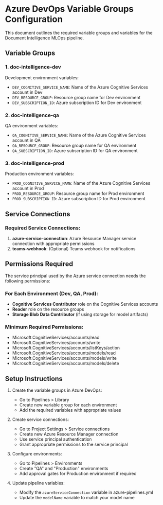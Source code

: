 # Azure DevOps Variable Groups Configuration

This document outlines the required variable groups and variables for the Document Intelligence MLOps pipeline.

## Variable Groups

### 1. doc-intelligence-dev
Development environment variables:
- `DEV_COGNITIVE_SERVICE_NAME`: Name of the Azure Cognitive Services account in Dev
- `DEV_RESOURCE_GROUP`: Resource group name for Dev environment
- `DEV_SUBSCRIPTION_ID`: Azure subscription ID for Dev environment

### 2. doc-intelligence-qa
QA environment variables:
- `QA_COGNITIVE_SERVICE_NAME`: Name of the Azure Cognitive Services account in QA
- `QA_RESOURCE_GROUP`: Resource group name for QA environment
- `QA_SUBSCRIPTION_ID`: Azure subscription ID for QA environment

### 3. doc-intelligence-prod
Production environment variables:
- `PROD_COGNITIVE_SERVICE_NAME`: Name of the Azure Cognitive Services account in Prod
- `PROD_RESOURCE_GROUP`: Resource group name for Prod environment
- `PROD_SUBSCRIPTION_ID`: Azure subscription ID for Prod environment

## Service Connections

### Required Service Connections:
1. **azure-service-connection**: Azure Resource Manager service connection with appropriate permissions
2. **teams-webhook**: (Optional) Teams webhook for notifications

## Permissions Required

The service principal used by the Azure service connection needs the following permissions:

### For Each Environment (Dev, QA, Prod):
- **Cognitive Services Contributor** role on the Cognitive Services accounts
- **Reader** role on the resource groups
- **Storage Blob Data Contributor** (if using storage for model artifacts)

### Minimum Required Permissions:
- Microsoft.CognitiveServices/accounts/read
- Microsoft.CognitiveServices/accounts/write
- Microsoft.CognitiveServices/accounts/listKeys/action
- Microsoft.CognitiveServices/accounts/models/read
- Microsoft.CognitiveServices/accounts/models/write
- Microsoft.CognitiveServices/accounts/models/delete

## Setup Instructions

1. Create the variable groups in Azure DevOps:
   - Go to Pipelines > Library
   - Create new variable group for each environment
   - Add the required variables with appropriate values

2. Create service connections:
   - Go to Project Settings > Service connections
   - Create new Azure Resource Manager connection
   - Use service principal authentication
   - Grant appropriate permissions to the service principal

3. Configure environments:
   - Go to Pipelines > Environments
   - Create "QA" and "Production" environments
   - Add approval gates for Production environment if required

4. Update pipeline variables:
   - Modify the `azureServiceConnection` variable in azure-pipelines.yml
   - Update the `modelName` variable to match your model name

